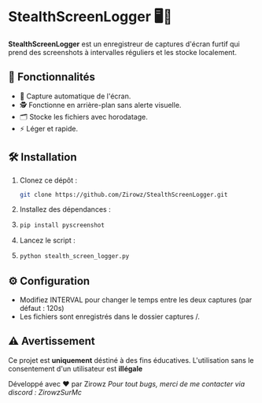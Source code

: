 # StealthScreenLogger 🖥️📸  

**StealthScreenLogger** est un enregistreur de captures d'écran furtif qui prend des screenshots à intervalles réguliers et les stocke localement.  

## 🚀 Fonctionnalités  
- 📸 Capture automatique de l'écran.  
- 🕵️ Fonctionne en arrière-plan sans alerte visuelle.  
- 🗂️ Stocke les fichiers avec horodatage.  
- ⚡ Léger et rapide.  

## 🛠️ Installation  
1. Clonez ce dépôt :  
   ```bash
   git clone https://github.com/Zirowz/StealthScreenLogger.git

2. Installez des dépendances :
3. ```bash
   pip install pyscreenshot

3. Lancez le script :
4. ```bash
   python stealth_screen_logger.py

## ⚙️ Configuration
- Modifiez INTERVAL pour changer le temps entre les deux captures (par défaut : 120s)
- Les fichiers sont enregistrés dans le dossier captures /.

## ⚠️ Avertissement
Ce projet est **uniquement** déstiné à des fins éducatives. L'utilisation sans le consentement d'un utilisateur est **illégale**

Développé avec ❤️ par Zirowz
*Pour tout bugs, merci de me contacter via discord : ZirowzSurMc*
